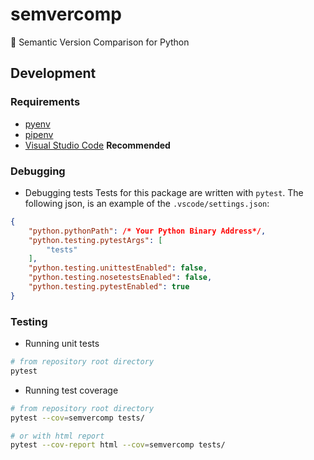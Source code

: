 # semvercomp
🐍 Semantic Version Comparison for Python

## Development
### Requirements
- [pyenv](https://github.com/pyenv/pyenv)
- [pipenv](https://pipenv.readthedocs.io/en/latest/)
- [Visual Studio Code](https://code.visualstudio.com/) **Recommended**

### Debugging
- Debugging tests
Tests for this package are written with `pytest`.
The following json, is an example of the `.vscode/settings.json`:
```json
{
	"python.pythonPath": /* Your Python Binary Address*/,
	"python.testing.pytestArgs": [
		"tests"
	],
	"python.testing.unittestEnabled": false,
	"python.testing.nosetestsEnabled": false,
	"python.testing.pytestEnabled": true
}
```

### Testing
- Running unit tests
```bash
# from repository root directory
pytest
```

- Running test coverage
```bash
# from repository root directory
pytest --cov=semvercomp tests/

# or with html report
pytest --cov-report html --cov=semvercomp tests/
```
